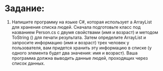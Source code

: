 # Задание:
1. Напишите программу на языке C#, которая использует a ArrayList для хранения списка
людей. Сначала подготовьте класс под названием Person.cs с двумя свойствами (имя и
возраст) и методом ToString () для печати результата. Затем определите ArrayList и
запросите информацию (имя и возраст) трех человек у пользователя, вам придется
хранить эту информацию в списке (у одного элемента будет два значения: имя и возраст).
Ваша программа должна выводить данные людей, проходящих через список данных.
